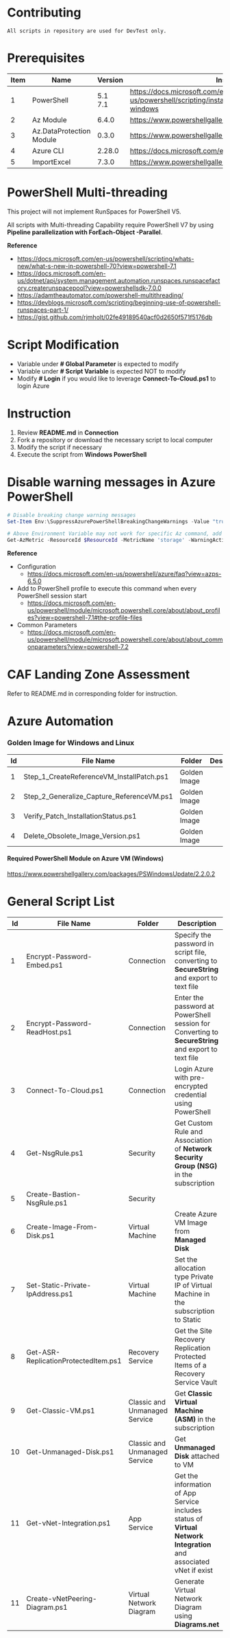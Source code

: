 # Contributing

```
All scripts in repository are used for DevTest only.
```

# Prerequisites

| Item | Name | Version | Installation | 
| - | - | - | - | 
| 1 | PowerShell | 5.1 <br /> 7.1 | https://docs.microsoft.com/en-us/powershell/scripting/install/installing-powershell-on-windows | 
| 2 | Az Module | 6.4.0 | https://www.powershellgallery.com/packages/Az |
| 3 | Az.DataProtection Module | 0.3.0 | https://www.powershellgallery.com/packages/Az.DataProtection |
| 4 | Azure CLI | 2.28.0 | https://docs.microsoft.com/en-us/cli/azure/install-azure-cli |
| 5 | ImportExcel | 7.3.0 | https://www.powershellgallery.com/packages/ImportExcel |

# PowerShell Multi-threading

This project will not implement RunSpaces for PowerShell V5.

All scripts with Multi-threading Capability require PowerShell V7 by using **Pipeline parallelization with ForEach-Object -Parallel**.

**Reference**

- https://docs.microsoft.com/en-us/powershell/scripting/whats-new/what-s-new-in-powershell-70?view=powershell-7.1
- https://docs.microsoft.com/en-us/dotnet/api/system.management.automation.runspaces.runspacefactory.createrunspacepool?view=powershellsdk-7.0.0
- https://adamtheautomator.com/powershell-multithreading/
- https://devblogs.microsoft.com/scripting/beginning-use-of-powershell-runspaces-part-1/
- https://gist.github.com/rjmholt/02fe49189540acf0d2650f571f5176db

# Script Modification

- Variable under **# Global Parameter** is expected to modify
- Variable under **# Script Variable** is expected NOT to modify
- Modify **# Login** if you would like to leverage **Connect-To-Cloud.ps1** to login Azure

# Instruction

1. Review **README.md** in **Connection**
1. Fork a repository or download the necessary script to local computer
1. Modify the script if necessary
1. Execute the script from **Windows PowerShell**

# Disable warning messages in Azure PowerShell

```PowerShell
# Disable breaking change warning messages
Set-Item Env:\SuppressAzurePowerShellBreakingChangeWarnings -Value "true"

# Above Environment Variable may not work for specific Az command, add Common Parameters 'WarningAction'
Get-AzMetric -ResourceId $ResourceId -MetricName 'storage' -WarningAction SilentlyContinue
```

**Reference**

- Configuration
  - https://docs.microsoft.com/en-us/powershell/azure/faq?view=azps-6.5.0
- Add to PowerShell profile to execute this command when every PowerShell session start
  - https://docs.microsoft.com/en-us/powershell/module/microsoft.powershell.core/about/about_profiles?view=powershell-7.1#the-profile-files
- Common Parameters
  - https://docs.microsoft.com/en-us/powershell/module/microsoft.powershell.core/about/about_commonparameters?view=powershell-7.2

# CAF Landing Zone Assessment

Refer to README.md in corresponding folder for instruction.

# Azure Automation

### Golden Image for Windows and Linux

| Id | File Name | Folder | Description |
| - | - | - | - |
| 1 | Step_1_CreateReferenceVM_InstallPatch.ps1 | Golden Image |  |
| 2 | Step_2_Generalize_Capture_ReferenceVM.ps1 | Golden Image |  |
| 3 | Verify_Patch_InstallationStatus.ps1 | Golden Image |  |
| 4 | Delete_Obsolete_Image_Version.ps1 | Golden Image |  |

#### Required PowerShell Module on Azure VM (Windows)
https://www.powershellgallery.com/packages/PSWindowsUpdate/2.2.0.2

# General Script List

| Id | File Name | Folder | Description |
| - | - | - | - |
| 1 | Encrypt-Password-Embed.ps1 | Connection | Specify the password in script file, converting to **SecureString** and export to text file |
| 2 | Encrypt-Password-ReadHost.ps1 | Connection | Enter the password at PowerShell session for Converting to **SecureString** and export to text file |
| 3 | Connect-To-Cloud.ps1 | Connection | Login Azure with pre-encrypted credential using PowerShell  |
| 4 | Get-NsgRule.ps1 | Security | Get Custom Rule and Association of **Network Security Group (NSG)** in the subscription |
| 5 | Create-Bastion-NsgRule.ps1 | Security |  |
| 6 | Create-Image-From-Disk.ps1 | Virtual Machine | Create Azure VM Image from **Managed Disk** |
| 7 | Set-Static-Private-IpAddress.ps1 | Virtual Machine | Set the allocation type Private IP of Virtual Machine in the subscription to Static |
| 8 | Get-ASR-ReplicationProtectedItem.ps1 | Recovery Service | Get the Site Recovery Replication Protected Items of a Recovery Service Vault |
| 9 | Get-Classic-VM.ps1 | Classic and Unmanaged Service | Get **Classic Virtual Machine (ASM)** in the subscription |
| 10 | Get-Unmanaged-Disk.ps1 | Classic and Unmanaged Service | Get **Unmanaged Disk** attached to VM |
| 11 | Get-vNet-Integration.ps1 | App Service | Get the information of App Service includes status of **Virtual Network Integration** and associated vNet if exist |
| 11 | Create-vNetPeering-Diagram.ps1 | Virtual Network Diagram | Generate Virtual Network Diagram using **Diagrams.net** |
